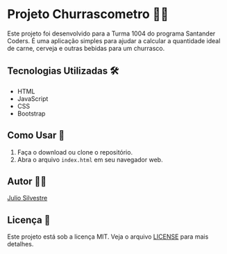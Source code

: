 # Projeto Churrascometro 🥩🍻

Este projeto foi desenvolvido para a Turma 1004 do programa Santander Coders. É uma aplicação simples para ajudar a calcular a quantidade ideal de carne, cerveja e outras bebidas para um churrasco.

## Tecnologias Utilizadas 🛠️

- HTML
- JavaScript
- CSS
- Bootstrap

## Como Usar 🚀

1. Faça o download ou clone o repositório.
2. Abra o arquivo `index.html` em seu navegador web.

## Autor 👨‍💻

[Julio Silvestre](https://github.com/juliocsilvestre)

## Licença 📝

Este projeto está sob a licença MIT. Veja o arquivo [LICENSE](LICENSE) para mais detalhes.
